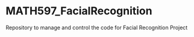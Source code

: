 # MATH597_FacialRecognition
Repository to manage and control the code for Facial Recognition Project
